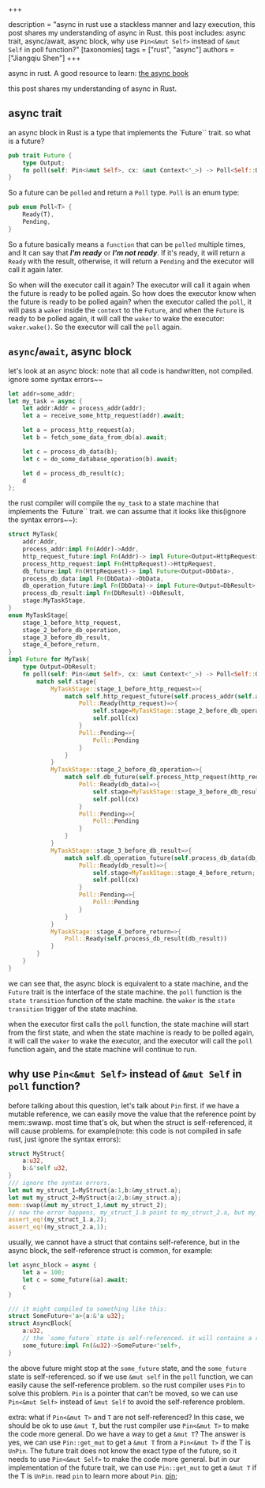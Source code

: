 +++


description = "async in rust use a stackless manner and lazy execution, this post shares my understanding of async in Rust. this post includes: async trait, async/await, async block, why use `Pin<&mut Self>` instead of `&mut Self` in poll function?"
[taxonomies]
tags = ["rust", "async"]
authors = ["Jiangqiu Shen"]
+++



async in rust.
A good resource to learn: [the async book](https://rust-lang.github.io/async-book/)

this post shares my understanding of async in Rust. 
<!-- more -->
## async trait
an async block in Rust is a type that implements the `Future`` trait. so what is a future?
```rust
pub trait Future {
    type Output;
    fn poll(self: Pin<&mut Self>, cx: &mut Context<'_>) -> Poll<Self::Output>;
}
```
So a future can be `polled` and return a `Poll` type. `Poll` is an enum type:
```rust
pub enum Poll<T> {
    Ready(T),
    Pending,
}
```
So a future basically means a `function` that can be `polled` multiple times, and It can say that ***I'm ready*** or ***I'm not ready***. If it's ready, it will return a `Ready` with the result, otherwise, it will return a `Pending` and the executor will call it again later.

So when will the executor call it again? The executor will call it again when the future is ready to be polled again. So how does the executor know when the future is ready to be polled again? when the executor called the `poll`, it will pass a `waker` inside the `context` to the `Future`, and when the `Future` is ready to be polled again, it will call the `waker` to wake the executor: `waker.wake()`. So the executor will call the `poll` again.

## `async`/`await`, async block

let's look at an async block: note that all code is handwritten, not compiled. ignore some syntax errors~~
```rust
let addr=some_addr;
let my_task = async {
    let addr:Addr = process_addr(addr);
    let a = receive_some_http_request(addr).await;

    let a = process_http_request(a);
    let b = fetch_some_data_from_db(a).await;

    let c = process_db_data(b);
    let c = do_some_database_operation(b).await;

    let d = process_db_result(c);
    d
};

```

the rust compiler will compile the `my_task` to a state machine that implements the `Future`` trait. we can assume that it looks like this(ignore the syntax errors~~):
```rust
struct MyTask{
    addr:Addr,
    process_addr:impl Fn(Addr)->Addr,
    http_request_future:impl Fn(Addr)-> impl Future<Output=HttpRequest>,
    process_http_request:impl Fn(HttpRequest)->HttpRequest,
    db_future:impl Fn(HttpRequest)-> impl Future<Output=DbData>,
    process_db_data:impl Fn(DbData)->DbData,
    db_operation_future:impl Fn(DbData)-> impl Future<Output=DbResult>,
    process_db_result:impl Fn(DbResult)->DbResult,
    stage:MyTaskStage,
}
enum MyTaskStage{
    stage_1_before_http_request,
    stage_2_before_db_operation,
    stage_3_before_db_result,
    stage_4_before_return,
}
impl Future for MyTask{
    type Output=DbResult;
    fn poll(self: Pin<&mut Self>, cx: &mut Context<'_>) -> Poll<Self::Output>{
        match self.stage{
            MyTaskStage::stage_1_before_http_request=>{
                match self.http_request_future(self.process_addr(self.addr)).poll(cx){
                    Poll::Ready(http_request)=>{
                        self.stage=MyTaskStage::stage_2_before_db_operation;
                        self.poll(cx)
                    }
                    Poll::Pending=>{
                        Poll::Pending
                    }
                }
            }
            MyTaskStage::stage_2_before_db_operation=>{
                match self.db_future(self.process_http_request(http_request)).poll(cx){
                    Poll::Ready(db_data)=>{
                        self.stage=MyTaskStage::stage_3_before_db_result;
                        self.poll(cx)
                    }
                    Poll::Pending=>{
                        Poll::Pending
                    }
                }
            }
            MyTaskStage::stage_3_before_db_result=>{
                match self.db_operation_future(self.process_db_data(db_data)).poll(cx){
                    Poll::Ready(db_result)=>{
                        self.stage=MyTaskStage::stage_4_before_return;
                        self.poll(cx)
                    }
                    Poll::Pending=>{
                        Poll::Pending
                    }
                }
            }
            MyTaskStage::stage_4_before_return=>{
                Poll::Ready(self.process_db_result(db_result))
            }
        }
    }
}
```

we can see that, the async block is equivalent to a state machine, and the `Future` trait is the interface of the state machine. the `poll` function is the `state transition` function of the state machine. the `waker` is the `state transition` trigger of the state machine.

when the executor first calls the `poll` function, the state machine will start from the first state, and when the state machine is ready to be polled again, it will call the `waker` to wake the executor, and the executor will call the `poll` function again, and the state machine will continue to run.

## why use `Pin<&mut Self>` instead of `&mut Self` in `poll` function?
before talking about this question, let's talk about `Pin` first. if we have a mutable reference, we can easily move the value that the reference point by mem::swawp. most time that's ok, but when the struct is self-referenced, it will cause problems. for example(note: this code is not compiled in safe rust, just ignore the syntax errors):
```rust
struct MyStruct{
    a:u32,
    b:&'self u32,
}
/// ignore the syntax errors.
let mut my_struct_1=MyStruct{a:1,b:&my_struct.a};
let mut my_struct_2=MyStruct{a:2,b:&my_struct.a};
mem::swap(&mut my_struct_1,&mut my_struct_2);
// now the error happens, my_struct_1.b point to my_struct_2.a, but my_struct_2.a is 2, not 1.
assert_eq!(my_struct_1.a,2);
assert_eq!(my_struct_2.a,1);
```
usually, we cannot have a struct that contains self-reference, but in the async block, the self-reference struct is common, for example:
```rust
let async_block = async {
    let a = 100;
    let c = some_future(&a).await;
    c
}

/// it might compiled to something like this:
struct SomeFuture<'a>{a:&'a u32};
struct AsyncBlock{
    a:u32,
    // the `some_future` state is self-referenced. it will contains a reference to `self.a`.
    some_future:impl Fn(&u32)->SomeFuture<'self>,
}
```
the above future might stop at the `some_future` state, and the `some_future` state is self-referenced. so if we use `&mut self` in the `poll` function, we can easily cause the self-reference problem. so the rust compiler uses `Pin` to solve this problem. `Pin` is a pointer that can't be moved, so we can use `Pin<&mut Self>` instead of `&mut Self` to avoid the self-reference problem.

extra: what if `Pin<&mut T>` and `T` are not self-referenced? In this case, we should be ok to use `&mut T`, but the rust compiler use `Pin<&mut T>` to make the code more general. Do we have a way to get a `&mut T`? The answer is yes, we can use `Pin::get_mut` to get a `&mut T` from a `Pin<&mut T>` if the T is `UnPin`. The future trait does not know the exact type of the future, so it needs to use `Pin<&mut Self>` to make the code more general. but in our implementation of the future trait, we can use `Pin::get_mut` to get a `&mut T` if the T is `UnPin`.
read `pin` to learn more about `Pin`. [pin](https://doc.rust-lang.org/std/pin/index.html); 
